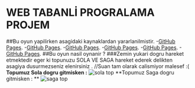 # WEB TABANLİ PROGRALAMA PROJEM
##Bu oyun yapilirken asagidaki kaynaklardan yararlanilmistir.
-[GitHub Pages]( https://www.youtube.com/watch?v=hHwxdPIUUBo&t=9297s ).
-[GitHub Pages]( https://www.youtube.com/watch?v=-ei7CLxoOVU&t=5s ).
-[GitHub Pages](  https://www.youtube.com/watch?v=bG2BmmYr9NQ&t=66s).
-[GitHub Pages]( https://www.youtube.com/watch?v=lvzzdwBorG4 ).
-[GitHub Pages](https://www.w3schools.com/graphics/game_intro.asp  ).
-[GitHub Pages]( https://www.w3schools.com/graphics/canvas_intro.asp ).
##Bu oyun nasil oynanir ?
###Zemin yukari dogru hareket etmektedir eger ki topunuzu SOLA VE SAGA hareket ederek delikten asagiya dusurmezseniz elenirsiniz . //Suan tam olarak calismiyor malesef :(
**Topumuz Sola dogru gitmisken :**
![sola top](https://www.hizliresim.com/gxl5b09)
**Topumuz Saga dogru gitmisken : **
![saga top](https://www.hizliresim.com/a07ytj8)
